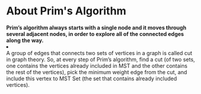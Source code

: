 <h1> About Prim's Algorithm </h1>
<b>Prim’s algorithm always starts with a single node and it moves through several adjacent nodes, in order to explore all of the connected edges along the way.</b>

<li><br>A group of edges that connects two sets of vertices in a graph is called cut in graph theory. So, at every step of Prim’s algorithm, find a cut (of two sets, one contains the vertices already included in MST and the other contains the rest of the vertices), pick the minimum weight edge from the cut, and include this vertex to MST Set (the set that contains already included vertices).
